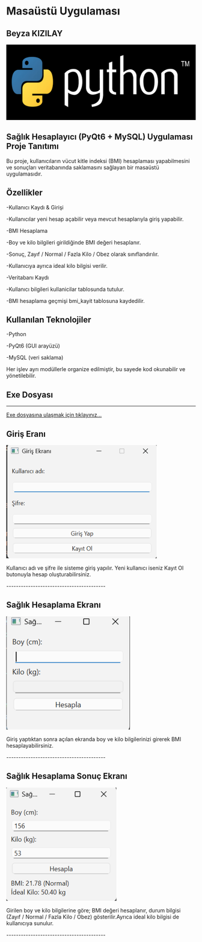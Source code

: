 # Masaüstü Uygulaması
## Beyza KIZILAY
<img height="200" src="ekran_resimleri/logo.png">


## Sağlık Hesaplayıcı (PyQt6 + MySQL) Uygulaması Proje Tanıtımı
<p>Bu proje, kullanıcıların vücut kitle indeksi (BMI) hesaplaması yapabilmesini ve sonuçları veritabanında saklamasını sağlayan bir masaüstü uygulamasıdır.

## Özellikler
-Kullanıcı Kaydı & Girişi

-Kullanıcılar yeni hesap açabilir veya mevcut hesaplarıyla giriş yapabilir.

-BMI Hesaplama

-Boy ve kilo bilgileri girildiğinde BMI değeri hesaplanır.

-Sonuç, Zayıf / Normal / Fazla Kilo / Obez olarak sınıflandırılır.

-Kullanıcıya ayrıca ideal kilo bilgisi verilir.

-Veritabanı Kaydı

-Kullanıcı bilgileri kullanicilar tablosunda tutulur.

-BMI hesaplama geçmişi bmi_kayit tablosuna kaydedilir.

## Kullanılan Teknolojiler
-Python

-PyQt6 (GUI arayüzü)

-MySQL (veri saklama)

Her işlev ayrı modüllerle organize edilmiştir, bu sayede kod okunabilir ve yönetilebilir.<p>

## Exe Dosyası
---------------------
<a href="https://drive.google.com/file/d/1EszO9RdTTV7UCIQ0iCSFo0wvzsQCDW8N/view?usp=sharing">Exe dosyasına ulaşmak için tıklayınız...</a>


## Giriş Eranı   
<img height="300" src="ekran_resimleri/giris_ekrani.png">
<p>Kullanıcı adı ve şifre ile sisteme giriş yapılır. Yeni kullanıcı iseniz Kayıt Ol butonuyla hesap oluşturabilirsiniz.<p>
<p>-----------------------------------------<p>

## Sağlık Hesaplama Ekranı
<img height="300" src="ekran_resimleri/saglik_hesaplama_ekrani.png">
<p>Giriş yaptıktan sonra açılan ekranda boy ve kilo bilgilerinizi girerek BMI hesaplayabilirsiniz.<p>
<p>-----------------------------------------<p>

## Sağlık Hesaplama Sonuç Ekranı
<img height="300" src="ekran_resimleri/sonuc_ekrani.png">
<p>Girilen boy ve kilo bilgilerine göre; BMI değeri hesaplanır, durum bilgisi (Zayıf / Normal / Fazla Kilo / Obez) gösterilir.Ayrıca ideal kilo bilgisi de kullanıcıya sunulur.<p>
<p>-----------------------------------------<p>